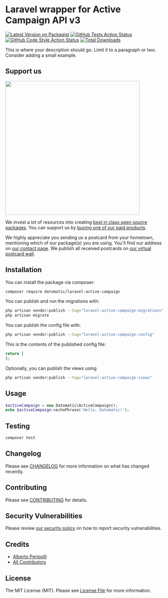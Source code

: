 # Laravel wrapper for Active Campaign API v3

[![Latest Version on Packagist](https://img.shields.io/packagist/v/datomatic/laravel-active-campaign.svg?style=flat-square)](https://packagist.org/packages/datomatic/laravel-active-campaign)
[![GitHub Tests Action Status](https://img.shields.io/github/workflow/status/datomatic/laravel-active-campaign/run-tests?label=tests)](https://github.com/datomatic/laravel-active-campaign/actions?query=workflow%3Arun-tests+branch%3Amain)
[![GitHub Code Style Action Status](https://img.shields.io/github/workflow/status/datomatic/laravel-active-campaign/Fix%20PHP%20code%20style%20issues?label=code%20style)](https://github.com/datomatic/laravel-active-campaign/actions?query=workflow%3A"Fix+PHP+code+style+issues"+branch%3Amain)
[![Total Downloads](https://img.shields.io/packagist/dt/datomatic/laravel-active-campaign.svg?style=flat-square)](https://packagist.org/packages/datomatic/laravel-active-campaign)

This is where your description should go. Limit it to a paragraph or two. Consider adding a small example.

## Support us

[<img src="https://github-ads.s3.eu-central-1.amazonaws.com/laravel-active-campaign.jpg?t=1" width="419px" />](https://spatie.be/github-ad-click/laravel-active-campaign)

We invest a lot of resources into creating [best in class open source packages](https://spatie.be/open-source). You can support us by [buying one of our paid products](https://spatie.be/open-source/support-us).

We highly appreciate you sending us a postcard from your hometown, mentioning which of our package(s) you are using. You'll find our address on [our contact page](https://spatie.be/about-us). We publish all received postcards on [our virtual postcard wall](https://spatie.be/open-source/postcards).

## Installation

You can install the package via composer:

```bash
composer require datomatic/laravel-active-campaign
```

You can publish and run the migrations with:

```bash
php artisan vendor:publish --tag="laravel-active-campaign-migrations"
php artisan migrate
```

You can publish the config file with:

```bash
php artisan vendor:publish --tag="laravel-active-campaign-config"
```

This is the contents of the published config file:

```php
return [
];
```

Optionally, you can publish the views using

```bash
php artisan vendor:publish --tag="laravel-active-campaign-views"
```

## Usage

```php
$activeCampaign = new Datomatic\ActiveCampaign();
echo $activeCampaign->echoPhrase('Hello, Datomatic!');
```

## Testing

```bash
composer test
```

## Changelog

Please see [CHANGELOG](CHANGELOG.md) for more information on what has changed recently.

## Contributing

Please see [CONTRIBUTING](CONTRIBUTING.md) for details.

## Security Vulnerabilities

Please review [our security policy](../../security/policy) on how to report security vulnerabilities.

## Credits

- [Alberto Peripolli](https://github.com/tr1pp0)
- [All Contributors](../../contributors)

## License

The MIT License (MIT). Please see [License File](LICENSE.md) for more information.
